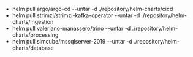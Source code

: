 - helm pull argo/argo-cd --untar -d ./repository/helm-charts/cicd
- helm pull strimzi/strimzi-kafka-operator --untar -d ./repository/helm-charts/ingestion
- helm pull valeriano-manassero/trino --untar -d ./repository/helm-charts/processing
- helm pull simcube/mssqlserver-2019 --untar -d ./repository/helm-charts/database